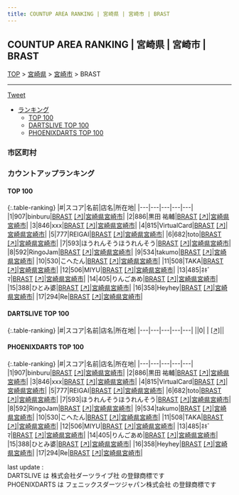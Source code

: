 ```yaml
---
title: COUNTUP AREA RANKING | 宮崎県 | 宮崎市 | BRAST
---
```

## COUNTUP AREA RANKING | 宮崎県 | 宮崎市 | BRAST

[TOP](/darts/rank/) > [宮崎県](/darts/rank/宮崎県/) > [宮崎市](/darts/rank/宮崎県/宮崎市/) > BRAST

___

<a href="https://twitter.com/share?ref_src=twsrc%5Etfw" data-text="COUNTUP AREA RANKING | 宮崎県宮崎市BRAST" class="twitter-share-button" data-hashtags="DARTSLIVE,PHOENIXDARTS,darts,ダーツ" data-show-count="false">Tweet</a>

* [ランキング](#カウントアップランキング)
    * [TOP 100](#top-100)
    * [DARTSLIVE TOP 100](#dartslive-top-100)
    * [PHOENIXDARTS TOP 100](#phoenixdarts-top-100)

### 市区町村

<ul>

</ul>

### カウントアップランキング

#### TOP 100



{:.table-ranking}
|#|スコア|名前|店名|所在地|
|---|---|---|---|---|
|1|907|<span class="rank-name-pd">binburu</span>|<a href="/darts/rank/shops/94287.html">BRAST</a> <a href="https://vs.phoenixdarts.com/jp/shop/shopDetailInfo/s_94287?s_seq=94287">[↗]</a>|<a href="/darts/rank/宮崎県/宮崎市">宮崎県宮崎市</a>|
|2|886|<span class="rank-name-pd"><span class="pro-icon-pd"></span>黒田 祐輔</span>|<a href="/darts/rank/shops/94287.html">BRAST</a> <a href="https://vs.phoenixdarts.com/jp/shop/shopDetailInfo/s_94287?s_seq=94287">[↗]</a>|<a href="/darts/rank/宮崎県/宮崎市">宮崎県宮崎市</a>|
|3|846|<span class="rank-name-pd">xxx</span>|<a href="/darts/rank/shops/94287.html">BRAST</a> <a href="https://vs.phoenixdarts.com/jp/shop/shopDetailInfo/s_94287?s_seq=94287">[↗]</a>|<a href="/darts/rank/宮崎県/宮崎市">宮崎県宮崎市</a>|
|4|815|<span class="rank-name-pd">VirtualCard</span>|<a href="/darts/rank/shops/94287.html">BRAST</a> <a href="https://vs.phoenixdarts.com/jp/shop/shopDetailInfo/s_94287?s_seq=94287">[↗]</a>|<a href="/darts/rank/宮崎県/宮崎市">宮崎県宮崎市</a>|
|5|777|<span class="rank-name-pd">REIGAI</span>|<a href="/darts/rank/shops/94287.html">BRAST</a> <a href="https://vs.phoenixdarts.com/jp/shop/shopDetailInfo/s_94287?s_seq=94287">[↗]</a>|<a href="/darts/rank/宮崎県/宮崎市">宮崎県宮崎市</a>|
|6|682|<span class="rank-name-pd">toto</span>|<a href="/darts/rank/shops/94287.html">BRAST</a> <a href="https://vs.phoenixdarts.com/jp/shop/shopDetailInfo/s_94287?s_seq=94287">[↗]</a>|<a href="/darts/rank/宮崎県/宮崎市">宮崎県宮崎市</a>|
|7|593|<span class="rank-name-pd">ほうれんそうほうれんそう</span>|<a href="/darts/rank/shops/94287.html">BRAST</a> <a href="https://vs.phoenixdarts.com/jp/shop/shopDetailInfo/s_94287?s_seq=94287">[↗]</a>|<a href="/darts/rank/宮崎県/宮崎市">宮崎県宮崎市</a>|
|8|592|<span class="rank-name-pd">RingoJam</span>|<a href="/darts/rank/shops/94287.html">BRAST</a> <a href="https://vs.phoenixdarts.com/jp/shop/shopDetailInfo/s_94287?s_seq=94287">[↗]</a>|<a href="/darts/rank/宮崎県/宮崎市">宮崎県宮崎市</a>|
|9|534|<span class="rank-name-pd">takumo</span>|<a href="/darts/rank/shops/94287.html">BRAST</a> <a href="https://vs.phoenixdarts.com/jp/shop/shopDetailInfo/s_94287?s_seq=94287">[↗]</a>|<a href="/darts/rank/宮崎県/宮崎市">宮崎県宮崎市</a>|
|10|530|<span class="rank-name-pd">こへたん</span>|<a href="/darts/rank/shops/94287.html">BRAST</a> <a href="https://vs.phoenixdarts.com/jp/shop/shopDetailInfo/s_94287?s_seq=94287">[↗]</a>|<a href="/darts/rank/宮崎県/宮崎市">宮崎県宮崎市</a>|
|11|508|<span class="rank-name-pd">TAKA</span>|<a href="/darts/rank/shops/94287.html">BRAST</a> <a href="https://vs.phoenixdarts.com/jp/shop/shopDetailInfo/s_94287?s_seq=94287">[↗]</a>|<a href="/darts/rank/宮崎県/宮崎市">宮崎県宮崎市</a>|
|12|506|<span class="rank-name-pd">MIYU</span>|<a href="/darts/rank/shops/94287.html">BRAST</a> <a href="https://vs.phoenixdarts.com/jp/shop/shopDetailInfo/s_94287?s_seq=94287">[↗]</a>|<a href="/darts/rank/宮崎県/宮崎市">宮崎県宮崎市</a>|
|13|485|<span class="rank-name-pd">ﾈｷﾞﾏ</span>|<a href="/darts/rank/shops/94287.html">BRAST</a> <a href="https://vs.phoenixdarts.com/jp/shop/shopDetailInfo/s_94287?s_seq=94287">[↗]</a>|<a href="/darts/rank/宮崎県/宮崎市">宮崎県宮崎市</a>|
|14|405|<span class="rank-name-pd">りんごあめ</span>|<a href="/darts/rank/shops/94287.html">BRAST</a> <a href="https://vs.phoenixdarts.com/jp/shop/shopDetailInfo/s_94287?s_seq=94287">[↗]</a>|<a href="/darts/rank/宮崎県/宮崎市">宮崎県宮崎市</a>|
|15|388|<span class="rank-name-pd">ひとみ婆</span>|<a href="/darts/rank/shops/94287.html">BRAST</a> <a href="https://vs.phoenixdarts.com/jp/shop/shopDetailInfo/s_94287?s_seq=94287">[↗]</a>|<a href="/darts/rank/宮崎県/宮崎市">宮崎県宮崎市</a>|
|16|358|<span class="rank-name-pd">Heyhey</span>|<a href="/darts/rank/shops/94287.html">BRAST</a> <a href="https://vs.phoenixdarts.com/jp/shop/shopDetailInfo/s_94287?s_seq=94287">[↗]</a>|<a href="/darts/rank/宮崎県/宮崎市">宮崎県宮崎市</a>|
|17|294|<span class="rank-name-pd">Re</span>|<a href="/darts/rank/shops/94287.html">BRAST</a> <a href="https://vs.phoenixdarts.com/jp/shop/shopDetailInfo/s_94287?s_seq=94287">[↗]</a>|<a href="/darts/rank/宮崎県/宮崎市">宮崎県宮崎市</a>|


#### DARTSLIVE TOP 100



{:.table-ranking}
|#|スコア|名前|店名|所在地|
|---|---|---|---|---|
||0|<span class="rank-name-dl"> </span>|<a href="/darts/rank/shops/.html"></a> <a href="">[↗]</a>|<a href="/darts/rank//"></a>|


#### PHOENIXDARTS TOP 100



{:.table-ranking}
|#|スコア|名前|店名|所在地|
|---|---|---|---|---|
|1|907|<span class="rank-name-pd">binburu</span>|<a href="/darts/rank/shops/94287.html">BRAST</a> <a href="https://vs.phoenixdarts.com/jp/shop/shopDetailInfo/s_94287?s_seq=94287">[↗]</a>|<a href="/darts/rank/宮崎県/宮崎市">宮崎県宮崎市</a>|
|2|886|<span class="rank-name-pd"><span class="pro-icon-pd"></span>黒田 祐輔</span>|<a href="/darts/rank/shops/94287.html">BRAST</a> <a href="https://vs.phoenixdarts.com/jp/shop/shopDetailInfo/s_94287?s_seq=94287">[↗]</a>|<a href="/darts/rank/宮崎県/宮崎市">宮崎県宮崎市</a>|
|3|846|<span class="rank-name-pd">xxx</span>|<a href="/darts/rank/shops/94287.html">BRAST</a> <a href="https://vs.phoenixdarts.com/jp/shop/shopDetailInfo/s_94287?s_seq=94287">[↗]</a>|<a href="/darts/rank/宮崎県/宮崎市">宮崎県宮崎市</a>|
|4|815|<span class="rank-name-pd">VirtualCard</span>|<a href="/darts/rank/shops/94287.html">BRAST</a> <a href="https://vs.phoenixdarts.com/jp/shop/shopDetailInfo/s_94287?s_seq=94287">[↗]</a>|<a href="/darts/rank/宮崎県/宮崎市">宮崎県宮崎市</a>|
|5|777|<span class="rank-name-pd">REIGAI</span>|<a href="/darts/rank/shops/94287.html">BRAST</a> <a href="https://vs.phoenixdarts.com/jp/shop/shopDetailInfo/s_94287?s_seq=94287">[↗]</a>|<a href="/darts/rank/宮崎県/宮崎市">宮崎県宮崎市</a>|
|6|682|<span class="rank-name-pd">toto</span>|<a href="/darts/rank/shops/94287.html">BRAST</a> <a href="https://vs.phoenixdarts.com/jp/shop/shopDetailInfo/s_94287?s_seq=94287">[↗]</a>|<a href="/darts/rank/宮崎県/宮崎市">宮崎県宮崎市</a>|
|7|593|<span class="rank-name-pd">ほうれんそうほうれんそう</span>|<a href="/darts/rank/shops/94287.html">BRAST</a> <a href="https://vs.phoenixdarts.com/jp/shop/shopDetailInfo/s_94287?s_seq=94287">[↗]</a>|<a href="/darts/rank/宮崎県/宮崎市">宮崎県宮崎市</a>|
|8|592|<span class="rank-name-pd">RingoJam</span>|<a href="/darts/rank/shops/94287.html">BRAST</a> <a href="https://vs.phoenixdarts.com/jp/shop/shopDetailInfo/s_94287?s_seq=94287">[↗]</a>|<a href="/darts/rank/宮崎県/宮崎市">宮崎県宮崎市</a>|
|9|534|<span class="rank-name-pd">takumo</span>|<a href="/darts/rank/shops/94287.html">BRAST</a> <a href="https://vs.phoenixdarts.com/jp/shop/shopDetailInfo/s_94287?s_seq=94287">[↗]</a>|<a href="/darts/rank/宮崎県/宮崎市">宮崎県宮崎市</a>|
|10|530|<span class="rank-name-pd">こへたん</span>|<a href="/darts/rank/shops/94287.html">BRAST</a> <a href="https://vs.phoenixdarts.com/jp/shop/shopDetailInfo/s_94287?s_seq=94287">[↗]</a>|<a href="/darts/rank/宮崎県/宮崎市">宮崎県宮崎市</a>|
|11|508|<span class="rank-name-pd">TAKA</span>|<a href="/darts/rank/shops/94287.html">BRAST</a> <a href="https://vs.phoenixdarts.com/jp/shop/shopDetailInfo/s_94287?s_seq=94287">[↗]</a>|<a href="/darts/rank/宮崎県/宮崎市">宮崎県宮崎市</a>|
|12|506|<span class="rank-name-pd">MIYU</span>|<a href="/darts/rank/shops/94287.html">BRAST</a> <a href="https://vs.phoenixdarts.com/jp/shop/shopDetailInfo/s_94287?s_seq=94287">[↗]</a>|<a href="/darts/rank/宮崎県/宮崎市">宮崎県宮崎市</a>|
|13|485|<span class="rank-name-pd">ﾈｷﾞﾏ</span>|<a href="/darts/rank/shops/94287.html">BRAST</a> <a href="https://vs.phoenixdarts.com/jp/shop/shopDetailInfo/s_94287?s_seq=94287">[↗]</a>|<a href="/darts/rank/宮崎県/宮崎市">宮崎県宮崎市</a>|
|14|405|<span class="rank-name-pd">りんごあめ</span>|<a href="/darts/rank/shops/94287.html">BRAST</a> <a href="https://vs.phoenixdarts.com/jp/shop/shopDetailInfo/s_94287?s_seq=94287">[↗]</a>|<a href="/darts/rank/宮崎県/宮崎市">宮崎県宮崎市</a>|
|15|388|<span class="rank-name-pd">ひとみ婆</span>|<a href="/darts/rank/shops/94287.html">BRAST</a> <a href="https://vs.phoenixdarts.com/jp/shop/shopDetailInfo/s_94287?s_seq=94287">[↗]</a>|<a href="/darts/rank/宮崎県/宮崎市">宮崎県宮崎市</a>|
|16|358|<span class="rank-name-pd">Heyhey</span>|<a href="/darts/rank/shops/94287.html">BRAST</a> <a href="https://vs.phoenixdarts.com/jp/shop/shopDetailInfo/s_94287?s_seq=94287">[↗]</a>|<a href="/darts/rank/宮崎県/宮崎市">宮崎県宮崎市</a>|
|17|294|<span class="rank-name-pd">Re</span>|<a href="/darts/rank/shops/94287.html">BRAST</a> <a href="https://vs.phoenixdarts.com/jp/shop/shopDetailInfo/s_94287?s_seq=94287">[↗]</a>|<a href="/darts/rank/宮崎県/宮崎市">宮崎県宮崎市</a>|


<div class="footer border-top border-gray-light mt-5 pt-3 text-right text-gray">
    last update : <span style="font-weight: italic" id="foot_last_modified"></span><br />
    DARTSLIVE は 株式会社ダーツライブ社 の登録商標です<br />
    PHOENIXDARTS は フェニックスダーツジャパン株式会社 の登録商標です<br />
</div>

<script src="https://cdnjs.cloudflare.com/ajax/libs/jquery.tablesorter/2.31.3/js/jquery.tablesorter.min.js" integrity="sha512-qzgd5cYSZcosqpzpn7zF2ZId8f/8CHmFKZ8j7mU4OUXTNRd5g+ZHBPsgKEwoqxCtdQvExE5LprwwPAgoicguNg==" crossorigin="anonymous" referrerpolicy="no-referrer"></script>
<link rel="stylesheet" href="https://cdnjs.cloudflare.com/ajax/libs/jquery.tablesorter/2.31.3/css/theme.default.min.css" integrity="sha512-wghhOJkjQX0Lh3NSWvNKeZ0ZpNn+SPVXX1Qyc9OCaogADktxrBiBdKGDoqVUOyhStvMBmJQ8ZdMHiR3wuEq8+w==" crossorigin="anonymous" referrerpolicy="no-referrer" />
<script>
$(function() {
    $(".table-ranking").tablesorter({sortList:[[0, 0]]});
    $("#foot_last_modified").text(formatDate(new Date(document.lastModified), 'yyyy-MM-dd HH:mm:ss'));
});
</script>

<script async src="https://platform.twitter.com/widgets.js" charset="utf-8"></script>